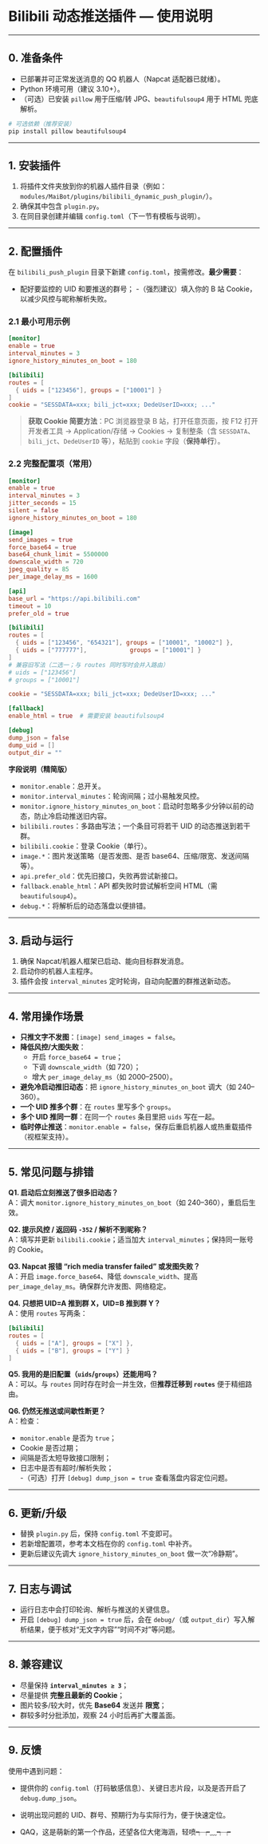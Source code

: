 # Bilibili 动态推送插件 — 使用说明

---

## 0. 准备条件

- 已部署并可正常发送消息的 QQ 机器人（Napcat 适配器已就绪）。
- Python 环境可用（建议 3.10+）。
- （可选）已安装 `pillow` 用于压缩/转 JPG、`beautifulsoup4` 用于 HTML 兜底解析。

```bash
# 可选依赖（推荐安装）
pip install pillow beautifulsoup4
```

---

## 1. 安装插件

1) 将插件文件夹放到你的机器人插件目录（例如：`modules/MaiBot/plugins/bilibili_dynamic_push_plugin/`）。  
2) 确保其中包含 `plugin.py`。  
3) 在同目录创建并编辑 `config.toml`（下一节有模板与说明）。

---

## 2. 配置插件

在 `bilibili_push_plugin` 目录下新建 `config.toml`，按需修改。**最少需要**：
- 配好要监控的 UID 和要推送的群号；
-（强烈建议）填入你的 B 站 Cookie，以减少风控与昵称解析失败。

### 2.1 最小可用示例

```toml
[monitor]
enable = true
interval_minutes = 3
ignore_history_minutes_on_boot = 180

[bilibili]
routes = [
  { uids = ["123456"], groups = ["10001"] }
]
cookie = "SESSDATA=xxx; bili_jct=xxx; DedeUserID=xxx; ..."
```

> **获取 Cookie 简要方法**：PC 浏览器登录 B 站，打开任意页面，按 F12 打开开发者工具 → Application/存储 → Cookies → 复制整条（含 `SESSDATA`、`bili_jct`、`DedeUserID` 等），粘贴到 `cookie` 字段（**保持单行**）。

### 2.2 完整配置项（常用）

```toml
[monitor]
enable = true
interval_minutes = 3
jitter_seconds = 15
silent = false
ignore_history_minutes_on_boot = 180

[image]
send_images = true
force_base64 = true
base64_chunk_limit = 5500000
downscale_width = 720
jpeg_quality = 85
per_image_delay_ms = 1600

[api]
base_url = "https://api.bilibili.com"
timeout = 10
prefer_old = true

[bilibili]
routes = [
  { uids = ["123456", "654321"], groups = ["10001", "10002"] },
  { uids = ["777777"],            groups = ["10001"] }
]
# 兼容旧写法（二选一；与 routes 同时写时会并入路由）
# uids = ["123456"]
# groups = ["10001"]

cookie = "SESSDATA=xxx; bili_jct=xxx; DedeUserID=xxx; ..."

[fallback]
enable_html = true  # 需要安装 beautifulsoup4

[debug]
dump_json = false
dump_uid = []
output_dir = ""
```

**字段说明（精简版）**

- `monitor.enable`：总开关。  
- `monitor.interval_minutes`：轮询间隔；过小易触发风控。  
- `monitor.ignore_history_minutes_on_boot`：启动时忽略多少分钟以前的动态，防止冷启动推送旧内容。  
- `bilibili.routes`：多路由写法；一个条目可将若干 UID 的动态推送到若干群。  
- `bilibili.cookie`：登录 Cookie（单行）。  
- `image.*`：图片发送策略（是否发图、是否 base64、压缩/限宽、发送间隔等）。  
- `api.prefer_old`：优先旧接口，失败再尝试新接口。  
- `fallback.enable_html`：API 都失败时尝试解析空间 HTML（需 `beautifulsoup4`）。  
- `debug.*`：将解析后的动态落盘以便排错。

---

## 3. 启动与运行

1) 确保 Napcat/机器人框架已启动、能向目标群发消息。  
2) 启动你的机器人主程序。  
3) 插件会按 `interval_minutes` 定时轮询，自动向配置的群推送新动态。

---

## 4. 常用操作场景

- **只推文字不发图**：`[image] send_images = false`。  
- **降低风控/大图失败**：  
  - 开启 `force_base64 = true`；  
  - 下调 `downscale_width`（如 720）；  
  - 增大 `per_image_delay_ms`（如 2000–2500）。  
- **避免冷启动推旧动态**：把 `ignore_history_minutes_on_boot` 调大（如 240–360）。  
- **一个 UID 推多个群**：在 `routes` 里写多个 `groups`。  
- **多个 UID 推同一群**：在同一个 `routes` 条目里把 `uids` 写在一起。  
- **临时停止推送**：`monitor.enable = false`，保存后重启机器人或热重载插件（视框架支持）。

---

## 5. 常见问题与排错

**Q1. 启动后立刻推送了很多旧动态？**  
A：调大 `monitor.ignore_history_minutes_on_boot`（如 240–360），重启后生效。

**Q2. 提示风控 / 返回码 `-352` / 解析不到昵称？**  
A：填写并更新 `bilibili.cookie`；适当加大 `interval_minutes`；保持同一账号的 Cookie。

**Q3. Napcat 报错 “rich media transfer failed” 或发图失败？**  
A：开启 `image.force_base64`、降低 `downscale_width`、提高 `per_image_delay_ms`。确保群允许发图、网络稳定。

**Q4. 只想把 UID=A 推到群 X，UID=B 推到群 Y？**  
A：使用 `routes` 写两条：  
```toml
[bilibili]
routes = [
  { uids = ["A"], groups = ["X"] },
  { uids = ["B"], groups = ["Y"] }
]
```

**Q5. 我用的是旧配置（`uids`/`groups`）还能用吗？**  
A：可以。与 `routes` 同时存在时会一并生效，但**推荐迁移到 `routes`** 便于精细路由。

**Q6. 仍然无推送或间歇性断更？**  
A：检查：  
- `monitor.enable` 是否为 `true`；  
- Cookie 是否过期；  
- 间隔是否太短导致接口限制；  
- 日志中是否有超时/解析失败；  
-（可选）打开 `[debug] dump_json = true` 查看落盘内容定位问题。

---

## 6. 更新/升级

- 替换 `plugin.py` 后，保持 `config.toml` 不变即可。  
- 若新增配置项，参考本文档在你的 `config.toml` 中补齐。  
- 更新后建议先调大 `ignore_history_minutes_on_boot` 做一次“冷静期”。

---

## 7. 日志与调试

- 运行日志中会打印轮询、解析与推送的关键信息。  
- 开启 `[debug] dump_json = true` 后，会在 `debug/`（或 `output_dir`）写入解析结果，便于核对“无文字内容”“时间不对”等问题。

---

## 8. 兼容建议

- 尽量保持 **`interval_minutes ≥ 3`**；  
- 尽量提供 **完整且最新的 Cookie**；  
- 图片较多/较大时，优先 **Base64** 发送并 **限宽**；  
- 群较多时分批添加，观察 24 小时后再扩大覆盖面。

---

## 9. 反馈

使用中遇到问题：  
- 提供你的 `config.toml`（打码敏感信息）、关键日志片段，以及是否开启了 `debug.dump_json`。  
- 说明出现问题的 UID、群号、预期行为与实际行为，便于快速定位。

- QAQ，这是萌新的第一个作品，还望各位大佬海涵，轻喷┭┮﹏┭┮
